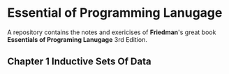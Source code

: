 # Essential of Programming Lanugage
A repository contains the notes and exericises of __Friedman__'s great book __Essentials of Programing Lanugage__ 3rd Edition.

## Chapter 1 Inductive Sets Of Data
